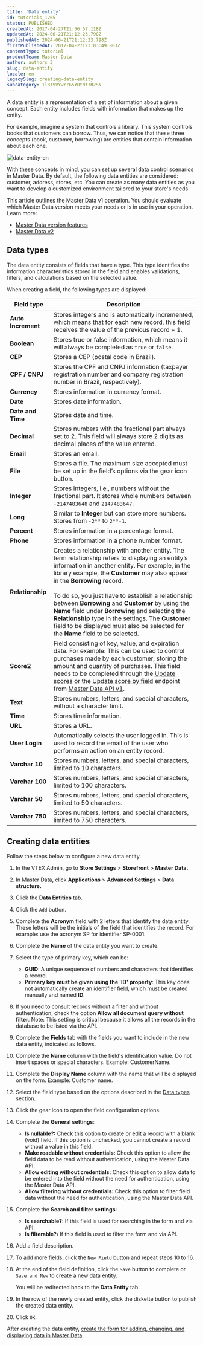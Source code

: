 ```yaml
---
title: 'Data entity'
id: tutorials_1265
status: PUBLISHED
createdAt: 2017-04-27T21:56:57.118Z
updatedAt: 2024-06-21T21:12:23.798Z
publishedAt: 2024-06-21T21:12:23.798Z
firstPublishedAt: 2017-04-27T23:03:49.803Z
contentType: tutorial
productTeam: Master Data
author: authors_3
slug: data-entity
locale: en
legacySlug: creating-data-entity
subcategory: 1l3IVVYwrrG5YOtdt7R2SN
---
```


A data entity is a representation of a set of information about a given concept. Each entity includes fields with information that makes up the entity.

For example, imagine a system that controls a library. This system controls books that customers can borrow. Thus, we can notice that these three concepts (book, customer, borrowing) are entities that contain information about each one. 

![data-entity-en](//images.ctfassets.net/alneenqid6w5/4w7gskl1jpuzrFm4gj5K0J/1b24a20995e073f17e492e8d80ae4031/data-entity-en.png)

With these concepts in mind, you can set up several data control scenarios in Master Data. By default, the following data entities are considered: customer, address, stores, etc. You can create as many data entities as you want to develop a customized environment tailored to your store's needs.

<div class="alert alert-warning">
<p>This article outlines the Master Data v1 operation. You should evaluate which Master Data version meets your needs or is in use in your operation. Learn more:</p>
	<ul>
    	<li><a href="https://help.vtex.com/en/tutorial/master-data--4otjBnR27u4WUIciQsmkAw#available-versions">Master Data version features</a></li>
    	<li><a href="https://developers.vtex.com/docs/guides/master-data-v2-basics">Master Data v2</a></li>
	</ul>
</div>

## Data types

The data entity consists of fields that have a type. This type identifies the information characteristics stored in the field and enables validations, filters, and calculations based on the selected value.

When creating a field, the following types are displayed:

| Field type | Description
| - | - |
| **Auto Increment** | Stores integers and is automatically incremented, which means that for each new record, this field receives the value of the previous record + 1. |
| **Boolean** | Stores true or false information, which means it will always be completed as `true` or `false`. |
| **CEP** | Stores a CEP (postal code in Brazil). |
| **CPF / CNPJ** | Stores the CPF and CNPJ information (taxpayer registration number and company registration number in Brazil, respectively). |
| **Currency** | Stores information in currency format. |
| **Date** | Stores date information. |
| **Date and Time** |  Stores date and time. |
| **Decimal** |  Stores numbers with the fractional part always set to 2. This field will always store 2 digits as decimal places of the value entered. |
| **Email** |  Stores an email. |
| **File** | Stores a file. The maximum size accepted must be set up in the field’s options via the gear icon button<i class="fas fa-cog"></i>. |
| **Integer** | Stores integers, i.e., numbers without the fractional part. It stores whole numbers between `-2147483648` and `2147483647`. |
| **Long** | Similar to **Integer** but can store more numbers. Stores from `-2⁶³` to `2⁶³-1`. |
| **Percent** | Stores information in a percentage format. |
| **Phone** |  Stores information in a phone number format. |
| **Relationship** | Creates a relationship with another entity. The term relationship refers to displaying an entity’s information in another entity. For example, in the library example, the **Customer** may also appear in the **Borrowing** record.<br><br>To do so, you just have to establish a relationship between **Borrowing** and **Customer** by using the **Name** field under **Borrowing** and selecting the **Relationship** type in the settings. The **Customer** field to be displayed must also be selected for the **Name** field to be selected. |
| **Score2** | Field consisting of key, value, and expiration date. For example: This can be used to control purchases made by each customer, storing the amount and quantity of purchases. This field needs to be completed through the [Update scores](https://developers.vtex.com/docs/api-reference/masterdata-api#put-/api/dataentities/-acronym-/documents/-id-/score) or the [Update score by field](https://developers.vtex.com/docs/api-reference/masterdata-api#put-/api/dataentities/-acronym-/documents/-id-/score/-field-name-) endpoint from [Master Data API v1](https://developers.vtex.com/docs/api-reference/masterdata-api). |
| **Text** | Stores numbers, letters, and special characters, without a character limit. |
| **Time** |  Stores time information. |
| **URL** |  Stores a URL. |
| **User Login** | Automatically selects the user logged in. This is used to record the email of the user who performs an action on an entity record.  |
| **Varchar 10** | Stores numbers, letters, and special characters, limited to 10 characters. |
| **Varchar 100** | Stores numbers, letters, and special characters, limited to 100 characters. |
| **Varchar 50** | Stores numbers, letters, and special characters, limited to 50 characters. |
| **Varchar 750** | Stores numbers, letters, and special characters, limited to 750 characters. |

## Creating data entities

Follow the steps below to configure a new data entity.

1. In the VTEX Admin, go to **Store Settings** > **Storefront** > **Master Data.**
2. In Master Data, click **Applications** > **Advanced Settings** > **Data structure.**
3. Click the **Data Entities** tab.
4. Click the `Add` button.
5. Complete the **Acronym** field with 2 letters that identify the data entity. These letters will be the initials of the field that identifies the record. For example: use the acronym SP for identifier SP-0001.
6. Complete the **Name** of the data entity you want to create.
7. Select the type of primary key, which can be:

   - **GUID**: A unique sequence of numbers and characters that identifies a record.
   - **Primary key must be given using the 'ID' property**: This key does not automatically create an identifier field, which must be created manually and named **ID**.
8. If you need to consult records without a filter and without authentication, check the option **Allow all document query without filter**. Note: This setting is critical because it allows all the records in the database to be listed via the API.
9.  Complete the **Fields** tab with the fields you want to include in the new data entity, indicated as follows.
10. Complete the **Name** column with the field's identification value. Do not insert spaces or special characters. Example: CustomerName.
11. Complete the **Display Name** column with the name that will be displayed on the form. Example: Customer name.
12. Select the field type based on the options described in the [Data types](#data-typed) section.
13. Click the <i class="fas fa-cog"></i> gear icon to open the field configuration options.
14. Complete the **General settings**:

 	- **Is nullable?:** Check this option to create or edit a record with a blank (void) field. If this option is unchecked, you cannot create a record without a value in this field.
 	- **Make readable without credentials:** Check this option to allow the field data to be read without authentication, using the Master Data API.
 	- **Allow editing without credentials:** Check this option to allow data to be entered into the field without the need for authentication, using the Master Data API.
 	- **Allow filtering without credentials:** Check this option to filter field data without the need for authentication, using the Master Data API.

15. Complete the **Search and filter settings**:

	- **Is searchable?**: If this field is used for searching in the form and via API.
	- **Is filterable?:** If this field is used to filter the form and via API.
16. Add a field description.
17. To add more fields, click the `New Field` button and repeat steps 10 to 16.
18. At the end of the field definition, click the `Save` button to complete or `Save and New` to create a new data entity.

	You will be redirected back to the **Data Entity** tab.

19. In the row of the newly created entity, click the <i class="fas fa-save"></i> diskette button to publish the created data entity.
20. Click `OK`.

<div class="alert alert-info">
	<p>After creating the data entity, <a href="https://help.vtex.com/en/tutorial/creating-form-in-master-data--tutorials_1047">create the form for adding, changing, and displaying data in Master Data</a>.</p>
</div>
